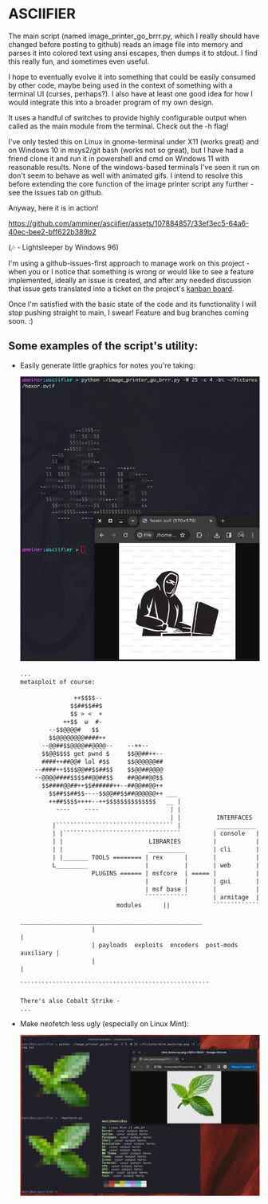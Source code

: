 # ASCIIFIER

The main script (named image_printer_go_brrr.py, which I really should have changed before posting to github)
reads an image file into memory and parses it into colored text using ansi escapes,
then dumps it to stdout. I find this really fun, and sometimes even useful.

I hope to eventually evolve it into something that could be easily consumed
by other code, maybe being used in the context of something with a terminal
UI (curses, perhaps?). I also have at least one good idea for how I would
integrate this into a broader program of my own design.

It uses a handful of switches to provide highly configurable output when called
as the main module from the terminal. Check out the -h flag!

I've only tested this on Linux in gnome-terminal under X11 (works great) and on Windows 10
in msys2/git bash (works not so great), but I have had a friend
clone it and run it in powershell and cmd on Windows 11 with reasonable results.
None of the windows-based terminals I've seen it run on don't seem to behave as well with
animated gifs. I intend to resolve this before extending the core function of the image printer
script any further - see the issues tab on github.

Anyway, here it is in action!

https://github.com/amminer/asciifier/assets/107884857/33ef3ec5-64a6-40ec-bee2-bff622b389b2

(🎶 - Lightsleeper by Windows 96)

I'm using a github-issues-first approach to manage work on this project - when you or I
notice that something is wrong or would like to see a feature implemented, ideally an
issue is created, and after any needed discussion that issue gets translated into a
ticket on the project's [kanban board](https://github.com/users/amminer/projects/1).

Once I'm satisfied with the basic state of the code and its functionality I will stop pushing
straight to main, I swear! Feature and bug branches coming soon. :)

## Some examples of the script's utility:

* Easily generate little graphics for notes you're taking:

  ![program being used to generate a haxor guy](readme-images/haxor.png)

  ```
  ...
  metasploit of course:

                 ++$$$$--
                $$##$$##$
                $$ > <  +
              ++$$  ω  #-
          --$$@@@@#   $$
          $$@@@@@@@@####++
        --@@##$$@@@@##@@@@--    --++--
        $$@@$$$$ get pwnd $     $$@@##++--
        ####++##@@# lol #$$     $$@@@@@@##
      --####++$$$$@@##$$##$$    $$@@##@@@@
      --@@@@####$$$$##@@##$$    ##@@##@@$$
        $$####@@##++$$######++--##@@##@@++
          $$##$$##$$----$$@@##$$##@@@@@@++ ___
          ++##$$$$++++--++$$$$$$$$$$$$$$   __ |
            ----    ----                    | |
                                            | |          INTERFACES
           |````````````````````````````````` |          ___________
           | |`````````````````````````````````         | console   |
           | |                        LIBRARIES         |           |
           | |                        __________        | cli       |
           | |_______ TOOLS ======== | rex      |       |           |
           L_________                |          |       | web       |
                      PLUGINS ====== | msfcore  | ===== |           |
                                     |          |       | gui       |
                                     | msf base |       |           |
                                     ````````````       | armitage  |
                             modules      ||            `````````````
                       ___________________________________________________
                      |                                                   |
                      | payloads  exploits  encoders  post-mods auxiliary |
                      |                                                   |
                      `````````````````````````````````````````````````````

  There's also Cobalt Strike -
  ...
  ```

* Make neofetch less ugly (especially on Linux Mint):

  ![output of neofetch patched with the output from this program](readme-images/meofetch.png)

